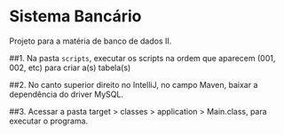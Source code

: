 # Sistema Bancário
Projeto para a matéria de banco de dados II.

##1. 
Na pasta `scripts`, executar os scripts na ordem que aparecem (001, 002, etc) para criar a(s) tabela(s)

##2. 
No canto superior direito no IntelliJ, no campo Maven, baixar a dependência do driver MySQL.

##3.
Acessar a pasta target > classes > application > Main.class, para executar o programa.